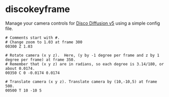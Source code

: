 # discokeyframe
Manage your camera controls for [Disco Diffusion v5](https://colab.research.google.com/github/alembics/disco-diffusion/blob/main/Disco_Diffusion.ipynb) using a simple config file.

```
# Comments start with #.
# Change zoom to 1.03 at frame 300
00300 Z 1.03

# Rotate camera (x y z).  Here, (y by -1 degree per frame and z by 1 degree per frame) at frame 350.
# Remember that (x y z) are in radians, so each degree is 3.14/180, or about 0.0174.
00350 C 0 -0.0174 0.0174

# Translate camera (x y z). Translate camera by (10,-10,5) at frame 500.
00500 T 10 -10 5
```
